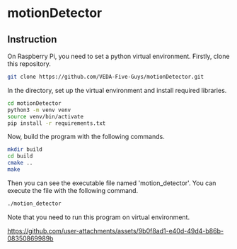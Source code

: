 # motionDetector

## Instruction
On Raspberry Pi, you need to set a python virtual environment.
Firstly, clone this repository.
```bash
git clone https://github.com/VEDA-Five-Guys/motionDetector.git
```
In the directory, set up the virtual environment and install required libraries.
```bash
cd motionDetector
python3 -m venv venv
source venv/bin/activate
pip install -r requirements.txt
```
Now, build the program with the following commands.
```bash
mkdir build
cd build
cmake ..
make
```
Then you can see the executable file named 'motion_detector'. You can execute the file with the following command.
```bash
./motion_detector
```
Note that you need to run this program on virtual environment.

https://github.com/user-attachments/assets/9b0f8ad1-e40d-49d4-b86b-08350869989b
